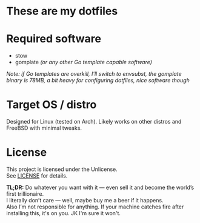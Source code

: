 # These are my dotfiles

# Required software
- stow
- gomplate *(or any other Go template capable software)*

*Note: if Go templates are overkill, I'll switch to envsubst, the gomplate binary is 78MB, a bit heavy for configuring dotfiles, nice software though*

# Target OS / distro
Designed for Linux (tested on Arch). Likely works on other distros and FreeBSD with minimal tweaks.

# License
This project is licensed under the Unlicense.  
See [LICENSE](./LICENSE) for details.

**TL;DR:** Do whatever you want with it — even sell it and become the world’s first trillionaire.  
I literally don’t care — well, maybe buy me a beer if it happens.  
Also I’m not responsible for anything. If your machine catches fire after installing this, it's on you. JK I'm sure it won't.
